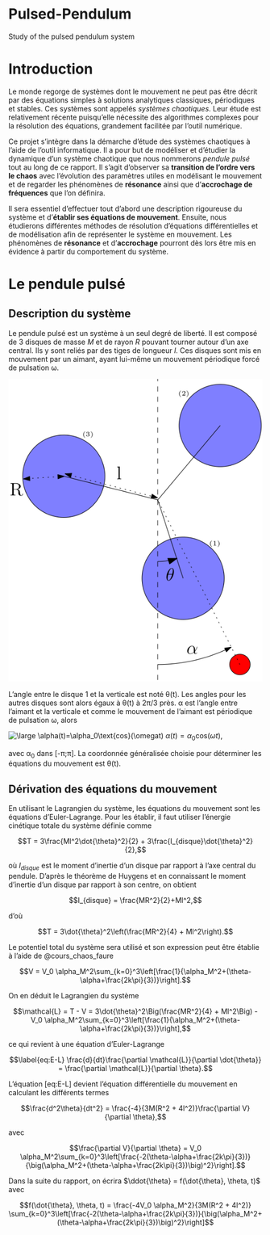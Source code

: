 # Pulsed-Pendulum
Study of the pulsed pendulum system

Introduction
============

Le monde regorge de systèmes dont le mouvement ne peut pas être décrit
par des équations simples à solutions analytiques classiques,
périodiques et stables. Ces systèmes sont appelés *systèmes chaotiques*.
Leur étude est relativement récente puisqu’elle nécessite des
algorithmes complexes pour la résolution des équations, grandement
facilitée par l’outil numérique.

Ce projet s’intègre dans la démarche d’étude des systèmes chaotiques à
l’aide de l’outil informatique. Il a pour but de modéliser et d’étudier
la dynamique d’un système chaotique que nous nommerons *pendule pulsé*
tout au long de ce rapport. Il s’agit d’observer sa **transition de
l’ordre vers le chaos** avec l’évolution des paramètres utiles en
modélisant le mouvement et de regarder les phénomènes de **résonance**
ainsi que d’**accrochage de fréquences** que l’on définira.

Il sera essentiel d’effectuer tout d’abord une description rigoureuse du
système et d’**établir ses équations de mouvement**. Ensuite, nous
étudierons différentes méthodes de résolution d’équations
différentielles et de modélisation afin de représenter le système en
mouvement. Les phénomènes de **résonance** et d’**accrochage** pourront
dès lors être mis en évidence à partir du comportement du système.

Le pendule pulsé
================

Description du système
----------------------

Le pendule pulsé est un système à un seul degré de liberté. Il est
composé de 3 disques de masse *M* et de rayon *R* pouvant tourner autour
d’un axe central. Ils y sont reliés par des tiges de longueur *l*. Ces
disques sont mis en mouvement par un aimant, ayant lui-même un mouvement
périodique forcé de pulsation &omega;.

![image](sys.png)

L’angle entre le disque 1 et la verticale est noté &theta;(t). Les
angles pour les autres disques sont alors égaux à &theta;(t) à 2&pi;/3 près.
&alpha; est l’angle entre
l’aimant et la verticale et comme le mouvement de l’aimant est
périodique de pulsation &omega;, alors

![\large \alpha(t)=\alpha_0\text{cos}(\omegat)](https://latex.codecogs.com/svg.latex?\large&space;\alpha(t)=\alpha_0\text{cos}(\omegat))
$\alpha (t) = \alpha_0 \text{cos}(\omega t),$

avec &alpha;<sub>0</sub> dans [-&pi;;&pi;]. La coordonnée généralisée
choisie pour déterminer les équations du mouvement est &theta;(t).

Dérivation des équations du mouvement
-------------------------------------

En utilisant le Lagrangien du système, les équations du mouvement sont
les équations d’Euler-Lagrange. Pour les établir, il faut utiliser
l’énergie cinétique totale du système définie comme

$$T = 3\frac{Ml^2\dot{\theta}^2}{2} + 3\frac{I_{disque}\dot{\theta}^2}{2},$$

où $I_{disque}$ est le moment d’inertie d’un disque par rapport à l’axe
central du pendule. D’après le théorème de Huygens et en connaissant le
moment d’inertie d’un disque par rapport à son centre, on obtient

$$I_{disque} = \frac{MR^2}{2}+Ml^2,$$

d’où

$$T = 3\dot{\theta}^2\left(\frac{MR^2}{4} + Ml^2\right).$$

Le potentiel total du système sera utilisé et son expression peut être
établie à l’aide de @cours_chaos_faure

$$V = V_0 \alpha_M^2\sum_{k=0}^3\left[\frac{1}{\alpha_M^2+(\theta-\alpha+\frac{2k\pi}{3})}\right].$$

On en déduit le Lagrangien du système

$$\mathcal{L} = T - V = 3\dot{\theta}^2\Big(\frac{MR^2}{4} + Ml^2\Big) - V_0 \alpha_M^2\sum_{k=0}^3\left[\frac{1}{\alpha_M^2+(\theta-\alpha+\frac{2k\pi}{3})}\right],$$

ce qui revient à une équation d’Euler-Lagrange

$$\label{eq:E-L}
\frac{d}{dt}\frac{\partial \mathcal{L}}{\partial \dot{\theta}} = \frac{\partial \mathcal{L}}{\partial \theta}.$$

L’équation [eq:E-L] devient l’équation différentielle du mouvement en
calculant les différents termes

$$\frac{d^2\theta}{dt^2} = \frac{-4}{3M(R^2 + 4l^2)}\frac{\partial V}{\partial \theta},$$

avec

$$\frac{\partial V}{\partial \theta} = V_0 \alpha_M^2\sum_{k=0}^3\left[\frac{-2(\theta-\alpha+\frac{2k\pi}{3})}{\big(\alpha_M^2+(\theta-\alpha+\frac{2k\pi}{3})\big)^2}\right].$$

Dans la suite du rapport, on écrira
$\ddot{\theta} = f(\dot{\theta}, \theta, t)$ avec

$$f(\dot{\theta}, \theta, t) = \frac{-4V_0 \alpha_M^2}{3M(R^2 + 4l^2)} \sum_{k=0}^3\left[\frac{-2(\theta-\alpha+\frac{2k\pi}{3})}{\big(\alpha_M^2+(\theta-\alpha+\frac{2k\pi}{3})\big)^2}\right]$$
